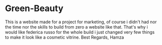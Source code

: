 # Green-Beauty 
This is a website made for a project for marketing, of course i didn't had nor the time nor the skills to build from zero a website like that. 
That's why i would like federica russo for the whole build i just changed very few things to make it look like a cosmetic vitrine.
Best Regards,
Hamza
